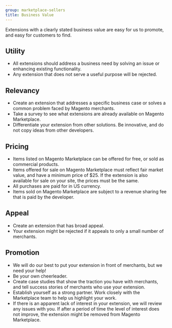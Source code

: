 ```yaml
---
group: marketplace-sellers
title: Business Value
---
```


Extensions with a clearly stated business value are easy for us to promote, and easy for customers to find.

## Utility

* All extensions should address a business need by solving an issue or enhancing existing functionality.
* Any extension that does not serve a useful purpose will be rejected.

## Relevancy

* Create an extension that addresses a specific business case or solves a common problem faced by Magento merchants.
* Take a survey to see what extensions are already available on Magento Marketplace.
* Differentiate your extension from other solutions. Be innovative, and do not copy ideas from other developers.

## Pricing

* Items listed on Magento Marketplace can be offered for free, or sold as commercial products.
* Items offered for sale on Magento Marketplace must reflect fair market value, and have a minimum price of $25. If the extension is also available for sale on your site, the prices must be the same.
* All purchases are paid for in US currency.
* Items sold on Magento Marketplace are subject to a revenue sharing fee that is paid by the developer.

## Appeal

* Create an extension that has broad appeal.
* Your extension might be rejected if it appeals to only a small number of merchants.

## Promotion

* We will do our best to put your extension in front of merchants, but we need your help!
* Be your own cheerleader.
* Create case studies that show the traction you have with merchants, and tell success stories of merchants who use your extension.
* Establish yourself as a strong partner. Work closely with the Marketplace team to help us highlight your work.
* If there is an apparent lack of interest in your extension, we will review any issues with you. If after a period of time the level of interest does not improve, the extension might be removed from Magento Marketplace.
